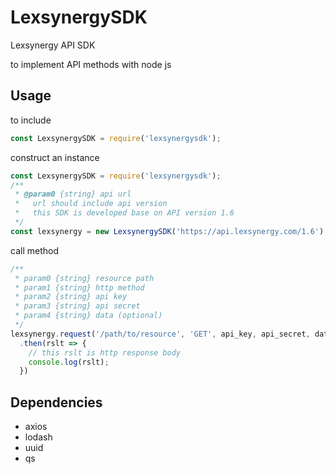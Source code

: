 # LexsynergySDK
Lexsynergy API SDK

to implement API methods with node js

## Usage
to include
```javascript
const LexsynergySDK = require('lexsynergysdk');
```
construct an instance
```javascript
const LexsynergySDK = require('lexsynergysdk');
/**
 * @param0 {string} api url
 *   url should include api version
 *   this SDK is developed base on API version 1.6
 */
const lexsynergy = new LexsynergySDK('https://api.lexsynergy.com/1.6');
```

call method
```javascript
/**
 * param0 {string} resource path
 * param1 {string} http method
 * param2 {string} api key
 * param3 {string} api secret
 * param4 {string} data (optional)
 */
lexsynergy.request('/path/to/resource', 'GET', api_key, api_secret, data)
  .then(rslt => {
    // this rslt is http response body
    console.log(rslt);
  })
```

## Dependencies
* axios
* lodash
* uuid
* qs
